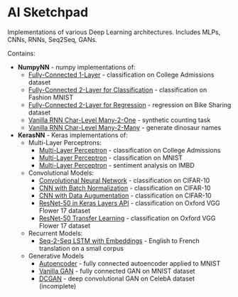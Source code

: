 <h1> AI Sketchpad </h1>

Implementations of various Deep Learning architectures. Includes MLPs, CNNs, RNNs, Seq2Seq, GANs.

Contains:

* **NumpyNN** - numpy implementations of:
  * [Fully-Connected 1-Layer](https://github.com/marcinbogdanski/ai-sketchpad/blob/master/NumpyNN/0010_FC_1Layer.ipynb) - classification on College Admissions dataset
  * [Fully-Connected 2-Layer for Classification](https://github.com/marcinbogdanski/ai-sketchpad/blob/master/NumpyNN/0020_FC_2LayerClass.ipynb) - classification on Fashion MNIST
  * [Fully-Connected 2-Layer for Regression](https://github.com/marcinbogdanski/ai-sketchpad/blob/master/NumpyNN/0020_FC_2Layer_Reg.ipynb) - regression on Bike Sharing dataset
  * [Vanilla RNN Char-Level Many-2-One](https://github.com/marcinbogdanski/ai-sketchpad/blob/master/NumpyNN/1010_Char_RNN_Unfolded.ipynb) - synthetic counting task
  * [Vanilla RNN Char-Level Many-2-Many](https://github.com/marcinbogdanski/ai-sketchpad/blob/master/NumpyNN/1020_Char_RNN_Dinosaurs.ipynb) - generate dinosaur names
* **KerasNN** - Keras implementations of:
  * Multi-Layer Perceptrons:
    * [Multi-Layer Perceptron](https://github.com/marcinbogdanski/ai-sketchpad/blob/master/KerasNN/0100_MLP_College.ipynb) - classification on College Admissions
    * [Multi-Layer Perceptron](https://github.com/marcinbogdanski/ai-sketchpad/blob/master/KerasNN/0120_MLP_MNIST.ipynb) - classification on MNIST
    * [Multi-Layer Perceptron](https://github.com/marcinbogdanski/ai-sketchpad/blob/master/KerasNN/0150_MLP_IMBD.ipynb) - sentiment analysis on IMBD
  * Convolutional Models:
    * [Convolutional Neural Network](https://github.com/marcinbogdanski/ai-sketchpad/blob/master/KerasNN/1100_CNN_CIFAR10.ipynb) - classification on CIFAR-10
    * [CNN with Batch Normalization](https://github.com/marcinbogdanski/ai-sketchpad/blob/master/KerasNN/1200_CNN_BN_CIFAR10.ipynb) - classification on CIFAR-10
    * [CNN with Data Augumentation](https://github.com/marcinbogdanski/ai-sketchpad/blob/master/KerasNN/1250_Aug_CIFAR10.ipynb) - classification on CIFAR-10
    * [ResNet-50 in Keras Layers API](https://github.com/marcinbogdanski/ai-sketchpad/blob/master/KerasNN/1300_ResNet50_Scratch.ipynb) - classification on Oxford VGG Flower 17 dataset
    * [ResNet-50 Transfer Learning](https://github.com/marcinbogdanski/ai-sketchpad/blob/master/KerasNN/1400_ResNet50_Transfer.ipynb) - classification on Oxford VGG Flower 17 dataset
  * Recurrent Models:
    * [Seq-2-Seq LSTM with Embeddings](https://github.com/marcinbogdanski/ai-sketchpad/blob/master/KerasNN/2310_Seq2Seq_EngFr.ipynb) - English to French translation on a small corpus
  * Generative Models
    * [Autoencoder](https://github.com/marcinbogdanski/ai-sketchpad/blob/master/KerasNN/3010_AE_MNIST.ipynb) - fully connected autoencoder applied to MNIST
    * [Vanilla GAN](https://github.com/marcinbogdanski/ai-sketchpad/blob/master/KerasNN/3110_GAN_FC_MNIST.ipynb) - fully connected GAN on MNIST dataset
    * [DCGAN](https://github.com/marcinbogdanski/ai-sketchpad/blob/master/KerasNN/3210_DCGAN.ipynb) - deep convolutional GAN on CelebA dataset (incomplete)
